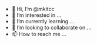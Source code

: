 - 👋 Hi, I’m @mkitcc
- 👀 I’m interested in ...
- 🌱 I’m currently learning ...
- 💞️ I’m looking to collaborate on ...
- 📫 How to reach me ...

<!---
mkitcc/mkitcc is a ✨ special ✨ repository because its `README.md` (this file) appears on your GitHub profile.
You can click the Preview link to take a look at your changes.
--->
